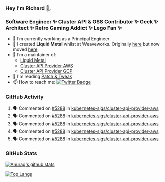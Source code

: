 ### Hey I'm Richard 👋, 

<h3 align="left">Software Engineer ✨ Cluster API & OSS Contributor ✨ Geek ✨ Architect ✨ Retro Gaming Addict ✨ Lego Fan ✨</h3>

- 🔭 I’m currently working as a Principal Engineer
- 📯 I created **Liquid Metal** whilst at Weaveworks. Originally [here](https://github.com/weaveworks-liquidmetal) but now moved [here](https://github.com/liquidmetal-dev).
- 👯 I’m a maintainer of:
  -  [Liquid Metal](https://github.com/liquidmetal-dev)
  -  [Cluster API Provider AWS](https://github.com/kubernetes-sigs/cluster-api-provider-aws)
  -  [Cluster API Provider GCP](https://github.com/kubernetes-sigs/cluster-api-provider-gcp)
- 💬 I'm reading [Patch & Tweak](https://bjooks.com/products/patch-tweak-exploring-modular-synthesis)
- 📫 How to reach me: [![Twitter Badge](https://img.shields.io/badge/-@fruit_case-00acee?style=flat&logo=Twitter&logoColor=white)](https://twitter.com/intent/follow?screen_name=fruit_case "Follow on Twitter")

### GitHub Activity 

<!--START_SECTION:activity-->
1. 🗣 Commented on [#5288](https://github.com/kubernetes-sigs/cluster-api-provider-aws/pull/5288#issuecomment-2602972695) in [kubernetes-sigs/cluster-api-provider-aws](https://github.com/kubernetes-sigs/cluster-api-provider-aws)
2. 🗣 Commented on [#5288](https://github.com/kubernetes-sigs/cluster-api-provider-aws/pull/5288#issuecomment-2602855762) in [kubernetes-sigs/cluster-api-provider-aws](https://github.com/kubernetes-sigs/cluster-api-provider-aws)
3. 🗣 Commented on [#5288](https://github.com/kubernetes-sigs/cluster-api-provider-aws/pull/5288#issuecomment-2602829625) in [kubernetes-sigs/cluster-api-provider-aws](https://github.com/kubernetes-sigs/cluster-api-provider-aws)
4. 🗣 Commented on [#5288](https://github.com/kubernetes-sigs/cluster-api-provider-aws/pull/5288#issuecomment-2602826428) in [kubernetes-sigs/cluster-api-provider-aws](https://github.com/kubernetes-sigs/cluster-api-provider-aws)
5. 🗣 Commented on [#5288](https://github.com/kubernetes-sigs/cluster-api-provider-aws/pull/5288#issuecomment-2602284756) in [kubernetes-sigs/cluster-api-provider-aws](https://github.com/kubernetes-sigs/cluster-api-provider-aws)
<!--END_SECTION:activity-->

### GitHub Stats

[![Anurag's github stats](https://github-readme-stats.vercel.app/api?username=richardcase&count_private=true&show_icons=true)](https://github.com/anuraghazra/github-readme-stats)

[![Top Langs](https://github-readme-stats.vercel.app/api/top-langs/?username=richardcase&hide=html&layout=compact)](https://github.com/anuraghazra/github-readme-stats)
